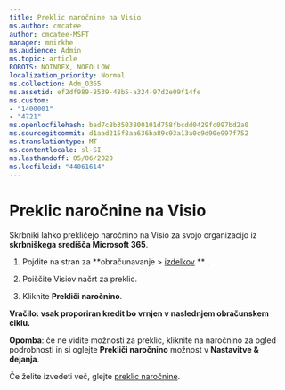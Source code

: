 ```yaml
---
title: Preklic naročnine na Visio
ms.author: cmcatee
author: cmcatee-MSFT
manager: mnirkhe
ms.audience: Admin
ms.topic: article
ROBOTS: NOINDEX, NOFOLLOW
localization_priority: Normal
ms.collection: Adm_O365
ms.assetid: ef2df989-8539-48b5-a324-97d2e09f14fe
ms.custom:
- "1400001"
- "4721"
ms.openlocfilehash: bad7c8b3503800101d758fbcdd0429fc097bd2a0
ms.sourcegitcommit: d1aad215f8aa636ba89c93a13a0c9d90e997f752
ms.translationtype: MT
ms.contentlocale: sl-SI
ms.lasthandoff: 05/06/2020
ms.locfileid: "44061614"
---
```

# <a name="cancel-visio-subscription"></a>Preklic naročnine na Visio

Skrbniki lahko prekličejo naročnino na Visio za svojo organizacijo iz **skrbniškega središča Microsoft 365**.

1. Pojdite na stran za **obračunavanje > [izdelkov](https://go.microsoft.com/fwlink/p/?linkid=842054) ** .

2. Poiščite Visiov načrt za preklic.

3. Kliknite **Prekliči naročnino**.

**Vračilo: vsak proporiran kredit bo vrnjen v naslednjem obračunskem ciklu.**

**Opomba**: če ne vidite možnosti za preklic, kliknite na naročnino za ogled podrobnosti in si oglejte **Prekliči naročnino** možnost v **Nastavitve & dejanja**.

Če želite izvedeti več, glejte [preklic naročnine](https://docs.microsoft.com/microsoft-365/commerce/subscriptions/cancel-your-subscription).
